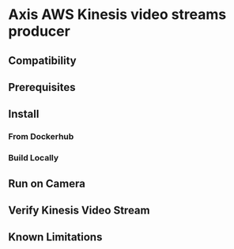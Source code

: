 # Axis AWS Kinesis video streams producer

## Compatibility

## Prerequisites

## Install

### From Dockerhub

### Build Locally

## Run on Camera 

## Verify Kinesis Video Stream

## Known Limitations
